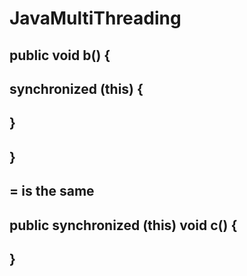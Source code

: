 # JavaMultiThreading


## public void b() {
##      synchronized (this) {
##
##       }
## }

## = is the same 

## public synchronized (this) void c() {
## }